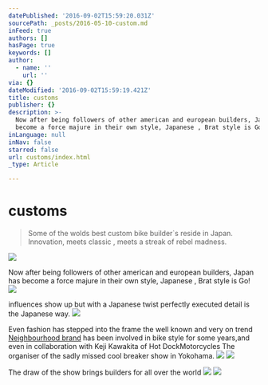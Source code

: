 ```yaml
---
datePublished: '2016-09-02T15:59:20.031Z'
sourcePath: _posts/2016-05-10-custom.md
inFeed: true
authors: []
hasPage: true
keywords: []
author:
  - name: ''
    url: ''
via: {}
dateModified: '2016-09-02T15:59:19.421Z'
title: customs
publisher: {}
description: >-
  Now after being followers of other american and european builders, Japan has
  become a force majure in their own style, Japanese , Brat style is Go!
inLanguage: null
inNav: false
starred: false
url: customs/index.html
_type: Article

---
```

# customs

> Some of the wolds best custom bike builder\`s reside in Japan. Innovation, meets classic , meets a streak of rebel madness.

![](https://the-grid-user-content.s3-us-west-2.amazonaws.com/0a87ecf6-e1f0-44df-bf78-836719867ae1.jpg)

Now after being followers of other american and european builders, Japan has become a force majure in their own style, Japanese , Brat style is Go!
![](https://the-grid-user-content.s3-us-west-2.amazonaws.com/83b646e4-b690-4a9e-a776-565aa8aeb70d.jpg)

influences show up but with a Japanese twist perfectly executed detail is the Japanese way.
![](https://the-grid-user-content.s3-us-west-2.amazonaws.com/2552eef4-97bf-4085-a31c-b29af9ce06a5.jpg)

Even fashion has stepped into the frame the well known and very on trend [Neighbourhood brand][0] has been involved in bike style for some years,and even in collaboration with Keji Kawakita of Hot DockMotorcycles The organiser of the sadly missed cool breaker show in Yokohama.
![](https://s3-us-west-2.amazonaws.com/the-grid-img/p/adabbf27ad4c3eda102d319fca096b432c8adae4.jpg)
![](https://the-grid-user-content.s3-us-west-2.amazonaws.com/98d4a9b9-1dfb-4728-b8b3-e34345ce4363.jpg)

The draw of the show brings builders for all over the world
![](https://the-grid-user-content.s3-us-west-2.amazonaws.com/debc6589-00de-4b73-acd7-8de0061b2ed3.jpg)
![](https://the-grid-user-content.s3-us-west-2.amazonaws.com/5975e7d2-4c7f-4dcb-b41c-f1cdeec87348.jpg)

[0]: http://www.neighborhood.jp/